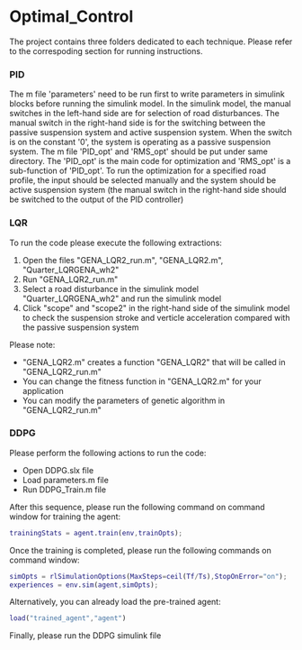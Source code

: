 # Optimal_Control

The project contains three folders dedicated to each technique. Please refer to the correspoding section for running instructions.

### PID 
The m file 'parameters' need to be run first to write parameters in simulink blocks before running the simulink model.
In the simulink model, the manual switches in the left-hand side are for selection of road disturbances. The manual switch in the right-hand 
side is for the switching between the passive suspension system and active suspension system. When the switch is on the constant '0', the system
is operating as a passive suspension system.
The m file 'PID_opt' and 'RMS_opt' should be put under same directory. The 'PID_opt' is the main code for optimization and 'RMS_opt' is a sub-function
of 'PID_opt'. To run the optimization for a specified road profile, the input should be selected manually and the system should be active suspension
system (the manual switch in the right-hand side should be switched to the output of the PID controller)



### LQR

To run the code please execute the following extractions:
1. Open the files "GENA_LQR2_run.m", "GENA_LQR2.m", "Quarter_LQRGENA_wh2"
2. Run "GENA_LQR2_run.m"
3. Select a road disturbance in the simulink model "Quarter_LQRGENA_wh2" and run the simulink model
4. Click "scope" and "scope2" in the right-hand side of the simulink model to check the suspension stroke and verticle acceleration compared with the passive suspension system

Please note:
- "GENA_LQR2.m" creates a function "GENA_LQR2" that will be called in "GENA_LQR2_run.m"
- You can change the fitness function in "GENA_LQR2.m" for your application 
- You can modify the parameters of genetic algorithm in "GENA_LQR2_run.m"



### DDPG
Please perform the following actions to run the code:
- Open DDPG.slx file
- Load parameters.m file
- Run DDPG_Train.m file

After this sequence, please run the following command on command window for training the agent:
```Matlab
trainingStats = agent.train(env,trainOpts);
```

Once the training is completed, please run the following commands on command window:
```Matlab
simOpts = rlSimulationOptions(MaxSteps=ceil(Tf/Ts),StopOnError="on");
experiences = env.sim(agent,simOpts);
```

Alternatively, you can already load the pre-trained agent:
```Matlab
load("trained_agent","agent")
```

Finally, please run the DDPG simulink file
